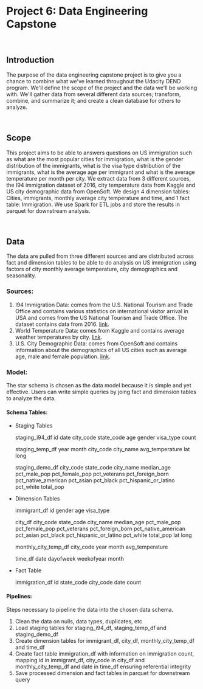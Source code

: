 # Project 6: Data Engineering Capstone

&nbsp;

## Introduction
The purpose of the data engineering capstone project is to give you a chance to combine what we've learned throughout the Udacity DEND program. We'll define the scope of the project and the data we'll be working with. We'll gather data from several different data sources; transform, combine, and summarize it; and create a clean database for others to analyze.

&nbsp;

## Scope
This project aims to be able to answers questions on US immigration such as what are the most popular cities for immigration, what is the gender distribution of the immigrants, what is the visa type distribution of the immigrants, what is the average age per immigrant and what is the average temperature per month per city. We extract data from 3 different sources, the I94 immigration dataset of 2016, city temperature data from Kaggle and US city demographic data from OpenSoft. We design 4 dimension tables: Cities, immigrants, monthly average city temperature and time, and 1 fact table: Immigration. We use Spark for ETL jobs and store the results in parquet for downstream analysis.

&nbsp;

## Data
The data are pulled from three different sources and are distributed across fact and dimension tables to be able to do analysis on US immigration using factors of city monthly average temperature, city demographics and seasonality.

### Sources:
1. I94 Immigration Data: comes from the U.S. National Tourism and Trade Office and contains various statistics on international visitor arrival in USA and comes from the US National Tourism and Trade Office. The dataset contains data from 2016. [link](https://www.kaggle.com/berkeleyearth/climate-change-earth-surface-temperature-data).
2. World Temperature Data: comes from Kaggle and contains average weather temperatures by city. [link](https://www.kaggle.com/berkeleyearth/climate-change-earth-surface-temperature-data).
3. U.S. City Demographic Data: comes from OpenSoft and contains information about the demographics of all US cities such as average age, male and female population. [link](https://public.opendatasoft.com/explore/dataset/us-cities-demographics/export/).

### Model:
The star schema is chosen as the data model because it is simple and yet effective. Users can write simple queries by joing fact and dimension tables to analyze the data.

#### Schema Tables:
- Staging Tables

    staging_i94_df
        id
        date
        city_code
        state_code
        age
        gender
        visa_type
        count

    staging_temp_df
        year
        month
        city_code
        city_name
        avg_temperature
        lat
        long

    staging_demo_df
        city_code
        state_code
        city_name
        median_age
        pct_male_pop
        pct_female_pop
        pct_veterans
        pct_foreign_born
        pct_native_american
        pct_asian
        pct_black
        pct_hispanic_or_latino
        pct_white
        total_pop

- Dimension Tables

    immigrant_df
        id
        gender
        age
        visa_type

    city_df
        city_code
        state_code
        city_name
        median_age
        pct_male_pop
        pct_female_pop
        pct_veterans
        pct_foreign_born
        pct_native_american
        pct_asian
        pct_black
        pct_hispanic_or_latino
        pct_white
        total_pop
        lat
        long

    monthly_city_temp_df
        city_code
        year
        month
        avg_temperature

    time_df
        date
        dayofweek
        weekofyear
        month

- Fact Table

    immigration_df
        id
        state_code
        city_code
        date
        count

#### Pipelines:
Steps necessary to pipeline the data into the chosen data schema.
1. Clean the data on nulls, data types, duplicates, etc
2. Load staging tables for staging_i94_df, staging_temp_df and staging_demo_df
3. Create dimension tables for immigrant_df, city_df, monthly_city_temp_df and time_df
4. Create fact table immigration_df with information on immigration count, mapping id in immigrant_df, city_code in city_df and monthly_city_temp_df and date in time_df ensuring referential integrity
5. Save processed dimension and fact tables in parquet for downstream query

&nbsp;
